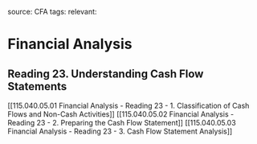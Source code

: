source: CFA
tags: 
relevant: 

# Financial Analysis

## Reading 23. Understanding Cash Flow Statements

[[115.040.05.01 Financial Analysis - Reading 23 - 1. Classification of Cash Flows and Non-Cash Activities]]
[[115.040.05.02 Financial Analysis - Reading 23 - 2. Preparing the Cash Flow Statement]]
[[115.040.05.03 Financial Analysis - Reading 23 - 3. Cash Flow Statement Analysis]]
